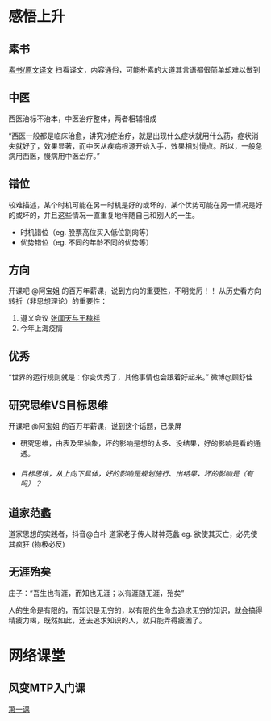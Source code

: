 # 感悟上升

## 素书
[素书/原文译文](http://book.sbkk8.com/gudai/gudaibingshu/sushu/)
扫看译文，内容通俗，可能朴素的大道其言语都很简单却难以做到

## 中医
西医治标不治本，中医治疗整体，两者相辅相成

“西医一般都是临床治愈，讲究对症治疗，就是出现什么症状就用什么药，症状消失就好了，效果显著，而中医从疾病根源开始入手，效果相对慢点。所以，一般急病用西医，慢病用中医治疗。”

## 错位
较难描述，某个时机可能在另一时机是好的或坏的，某个优势可能在另一情况是好的或坏的，并且这些情况一直重复地伴随自己和别人的一生。

- 时机错位（eg. 股票高位买入低位割肉等）
- 优势错位（eg. 不同的年龄不同的优势等）

## **方向**
开课吧 @阿宝姐 的百万年薪课，说到方向的重要性，不明觉厉！！
从历史看方向转折（非思想理论）的重要性：
1. 遵义会议  [张闻天与王稼祥](https://baijiahao.baidu.com/s?id=1707799636830568660)
2. 今年上海疫情

## 优秀
“世界的运行规则就是：你变优秀了，其他事情也会跟着好起来。” 微博@顾舒佳

## 研究思维VS目标思维

开课吧 @阿宝姐 的百万年薪课，说到这个话题，已录屏
- 研究思维，由表及里抽象，坏的影响是想的太多、没结果，好的影响是看的通透。
- ###### 目标思维，从上向下具体，好的影响是规划施行、出结果，坏的影响是（有吗）？

## 道家范蠡
道家思想的实践者，抖音@白朴 道家老子传人财神范蠡 eg. 欲使其灭亡，必先使其疯狂  (物极必反)

## 无涯殆矣
庄子：“吾生也有涯，而知也无涯；以有涯随无涯，殆矣”

人的生命是有限的，而知识是无穷的，以有限的生命去追求无穷的知识，就会搞得精疲力竭，既然如此，还去追求知识的人，就只能弄得疲困了。

# 网络课堂
## 风变MTP入门课
[第一课](https://prod.pandateacher.com/idpgo-develop/idp-frontend/)
